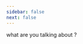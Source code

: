 ```yaml
---
sidebar: false
next: false
---
```

<BlogInfo/>

what are you talking about ?

<ActionBox />
        
<style>#top-box {margin-top:0.5rem!important;}</style>
